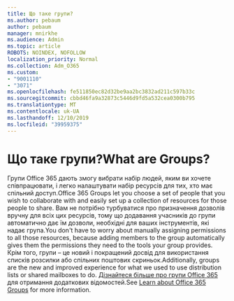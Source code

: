 ```yaml
---
title: Що таке групи?
ms.author: pebaum
author: pebaum
manager: mnirkhe
ms.audience: Admin
ms.topic: article
ROBOTS: NOINDEX, NOFOLLOW
localization_priority: Normal
ms.collection: Adm_O365
ms.custom:
- "9001110"
- "3071"
ms.openlocfilehash: fe511850ec82d32be9aa2bc3832ad211c597b33c
ms.sourcegitcommit: cbbd46fa9a32873c5446d9fd5a532cea0300b795
ms.translationtype: MT
ms.contentlocale: uk-UA
ms.lasthandoff: 12/10/2019
ms.locfileid: "39959375"
---
```

# <a name="what-are-groups"></a><span data-ttu-id="9ba06-102">Що таке групи?</span><span class="sxs-lookup"><span data-stu-id="9ba06-102">What are Groups?</span></span>

<span data-ttu-id="9ba06-103">Групи Office 365 дають змогу вибрати набір людей, яким ви хочете співпрацювати, і легко налаштувати набір ресурсів для тих, хто має спільний доступ.</span><span class="sxs-lookup"><span data-stu-id="9ba06-103">Office 365 Groups let you choose a set of people that you wish to collaborate with and easily set up a collection of resources for those people to share.</span></span> <span data-ttu-id="9ba06-104">Вам не потрібно турбуватися про призначення дозволів вручну для всіх цих ресурсів, тому що додавання учасників до групи автоматично дає їм дозволи, необхідні для ваших інструментів, які надає група.</span><span class="sxs-lookup"><span data-stu-id="9ba06-104">You don't have to worry about manually assigning permissions to all those resources, because adding members to the group automatically gives them the permissions they need to the tools your group provides.</span></span> <span data-ttu-id="9ba06-105">Крім того, групи – це новий і покращений досвід для використання списків розсилки або спільних поштових скриньок.</span><span class="sxs-lookup"><span data-stu-id="9ba06-105">Additionally, groups are the new and improved experience for what we used to use distribution lists or shared mailboxes to do.</span></span>  <span data-ttu-id="9ba06-106">[Дізнайтеся більше про групи Office 365](https://support.office.com/article/b565caa1-5c40-40ef-9915-60fdb2d97fa2) для отримання додаткових відомостей.</span><span class="sxs-lookup"><span data-stu-id="9ba06-106">See [Learn about Office 365 Groups](https://support.office.com/article/b565caa1-5c40-40ef-9915-60fdb2d97fa2) for more information.</span></span> 